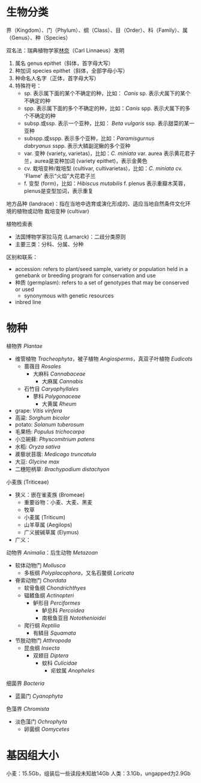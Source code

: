 # 生物分类

界（Kingdom）、门（Phylum）、纲（Class）、目（Order）、科（Family）、属（Genus）、种（Species）

双名法：瑞典植物学家[林奈](https://www.zhihu.com/search?q=%E6%9E%97%E5%A5%88&search_source=Entity&hybrid_search_source=Entity&hybrid_search_extra=%7B%22sourceType%22%3A%22answer%22%2C%22sourceId%22%3A30890345%7D)（Carl Linnaeus）发明
1. 属名 genus epithet（斜体，首字母大写）
2. 种加词 species epithet（斜体，全部字母小写）
3. 种命名人名字（正体，首字母大写）
4. 特殊符号：
	 - sp. 表示属下面的某个不确定的种，比如： _Canis_ sp. 表示犬属下的某个不确定的种
	 - spp. 表示属下面的多个不确定的种，比如：_Canis_ spp. 表示犬属下的多个不确定的种
	 - subsp.或ssp. 表示一个亚种，比如： _Beta vulgaris_ ssp. 表示甜菜的某一亚种
	 - subspp.或sspp. 表示多个亚种，比如：_Paramisgurnus dabryanus_ sspp. 表示大鳞副泥鳅的多个亚种
	 - var. 变种 (variety, varietas)，比如：*C. miniata* var. aurea 表示黄花君子兰，aurea是变种加词 (variety epithet)，表示金黄色
	 - cv. 栽培变种/栽培型 (cultivar, cultivarietas)，比如：*C. miniata* cv. 'Flame' 表示“火焰”大花君子兰
	 - f. 变型 (form)，比如：*Hibiscus mutabilis* f. plenus 表示重瓣木芙蓉，plenus是变型加词，表示重复

地方品种 (landrace)：指在当地中选育或演化形成的、适应当地自然条件文化环境的植物或动物
栽培变种 (cultivar)

植物检索表
- 法国博物学家拉马克 (Lamarck)：二歧分类原则
- 主要三类：分科、分属、分种

区别和联系：
- accession: refers to plant/seed sample, variety or population held in a genebank or breeding program for conservation and use
- 种质 (germplasm): refers to a set of genotypes that may be conserved or used
	- synonymous with genetic resources
- inbred line

# 物种

植物界 *Plantae*
- 维管植物 *Tracheophyta*，被子植物 *Angiosperms*，真双子叶植物 *Eudicots*
	- 蔷薇目 *Rosales*
		- 大麻科 *Cannabaceae*
			- 大麻属 *Cannabis*
	- 石竹目 *Caryophyllales*
		- 蓼科 *Polygonaceae*
			- 大黄属 *Rheum*
- grape: *Vitis vinfera*
- 高粱: *Sorghum bicolor*
- potato: *Solanum tuberosum*
- 毛果杨: *Populus trichocarpa*
- 小立碗藓: *Physcomitrium patens*
- 水稻: *Oryza sativa*
- 蒺藜状苜蓿: *Medicago truncatula*
- 大豆: *Glycine max*
- 二穗短柄草: *Brachypodium distachyon*

小麦族 (Triticeae)
- 狭义：嵌在雀麦族 (Bromeae)
	- 重要谷物：小麦、大麦、黑麦
	- 牧草
	- 小麦属 (Triticum) 
	- 山羊草属 (Aegilops)
	- 广义披碱草属 (Elymus)
- 广义：

动物界 *Animalia*：后生动物 *Metazoan*
- 软体动物门 *Mollusca*
	- 多板纲 *Polyplacophora*，又名石鳖纲 *Loricata*
- 脊索动物门 *Chordata*
	- 软骨鱼纲 *Chondrichthyes*
	- 辐鳍鱼纲 *Actinopteri*
		- 鲈形目 *Perciformes*
			- 鲈总科 *Percoidea*
			- 南极鱼亚目 *Notothenioidei*
	- 爬行纲 *Reptilia*
		- 有鳞目 *Squamata*
- 节肢动物门 *Atthropoda*
	- 昆虫纲 *Insecta*
		- 双翅目 *Diptera*
			- 蚊科 *Culicidae*
				- 疟蚊属 *Anopheles*

细菌界 *Bacteria*
- 蓝菌门 *Cyanophyta*

色藻界 *Chromista*
- 淡色藻门 *Ochrophyta*
	- 卵菌纲 *Oomycetes*

# 基因组大小

小麦：15.5Gb，组装后一些读段未知故14Gb
人类：3.1Gb，ungapped为2.9Gb
